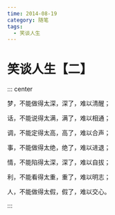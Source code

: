 ```yaml
---
time: 2014-08-19
category: 随笔
tags:
  - 笑谈人生
---
```


# 笑谈人生【二】

::: center

梦，不能做得太深，深了，难以清醒；

话，不能说得太满，满了，难以相通；

调，不能定得太高，高了，难以合声；

事，不能做得太绝，绝了，难以进退；

情，不能陷得太深，深了，难以自拔；

利，不能看得太重，重了，难以明志；

人，不能做得太假，假了，难以交心。

:::
